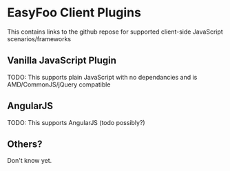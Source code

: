 # EasyFoo Client Plugins

This contains links to the github repose for supported client-side JavaScript scenarios/frameworks

## Vanilla JavaScript Plugin

TODO: This supports plain JavaScript with no dependancies and is AMD/CommonJS/jQuery compatible

## AngularJS 

TODO: This supports AngularJS (todo possibly?)

## Others?

Don't know yet.
